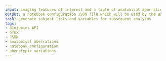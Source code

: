 ```yaml
---
input: imaging features of interest and a table of anatomical aberrations associated with genetic and phenotypic variations
output: a notebook configuration JSON file which will be used by the BioJupies API to generate the notebook containing an analysis of the GTEx samples
task: generate subject lists and variables for subsequent analyses
tags:
- Biojupies API
- GTEx
- JSON
- anatomical aberrations
- notebook configuration
- phenotypic variations
---
```

